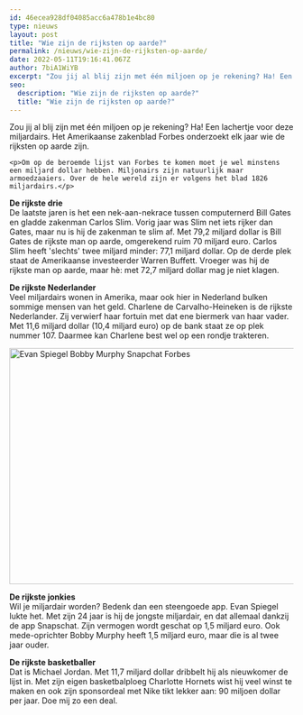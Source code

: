 ```yaml
---
id: 46ecea928df04085acc6a478b1e4bc80
type: nieuws
layout: post
title: "Wie zijn de rijksten op aarde?"
permalink: /nieuws/wie-zijn-de-rijksten-op-aarde/
date: 2022-05-11T19:16:41.067Z
author: 7biA1WiYB
excerpt: "Zou jij al blij zijn met één miljoen op je rekening? Ha! Een lachertje voor deze miljardairs. Het Amerikaanse zakenblad Forbes onderzoekt elk jaar wie de rijksten op aarde zijn.  "
seo:
  description: "Wie zijn de rijksten op aarde?"
  title: "Wie zijn de rijksten op aarde?"
---
```

Zou jij al blij zijn met één miljoen op je rekening? Ha! Een lachertje voor deze miljardairs. Het Amerikaanse zakenblad Forbes onderzoekt elk jaar wie de rijksten op aarde zijn.  

    <p>Om op de beroemde lijst van Forbes te komen moet je wel minstens een miljard dollar hebben. Miljonairs zijn natuurlijk maar armoedzaaiers. Over de hele wereld zijn er volgens het blad 1826 miljardairs.</p>
<p><strong>De rijkste drie </strong><br>De laatste jaren is het een nek-aan-nekrace tussen computernerd Bill Gates en gladde zakenman Carlos Slim. Vorig jaar was Slim net iets rijker dan Gates, maar nu is hij de zakenman te slim af. Met 79,2 miljard dollar is Bill Gates de rijkste man op aarde, omgerekend ruim 70 miljard euro. Carlos Slim heeft 'slechts' twee miljard minder: 77,1 miljard dollar. Op de derde plek staat de Amerikaanse investeerder Warren Buffett. Vroeger was hij de rijkste man op aarde, maar hè: met 72,7 miljard dollar mag je niet klagen.</p>
<p><strong>De rijkste Nederlander</strong><br>Veel miljardairs wonen in Amerika, maar ook hier in Nederland bulken sommige mensen van het geld. Charlene de Carvalho-Heineken is de rijkste Nederlander. Zij verwierf haar fortuin met dat ene biermerk van haar vader. Met 11,6 miljard dollar (10,4 miljard euro) op de bank staat ze op plek nummer 107. Daarmee kan Charlene best wel op een rondje trakteren.</p>
<p><div class="media media-element-container media-default"><div id="file-1461" class="file file-image file-image-jpeg">

        
  
  <div class="content">
    <img alt="Evan Spiegel Bobby Murphy Snapchat Forbes" title="Evan Spiegel (links) en Bobby Murphy hebben flink gecasht met hun app Snapchat. Beeld: AFP" height="419" width="926" class="media-element file-default" src="https://7dagen.netlify.app/sites/default/files/Snapchat%20AFP.jpg">  </div>

  
</div>
</div>
<p><strong>De rijkste jonkies </strong><br>Wil je miljardair worden? Bedenk dan een steengoede app. Evan Spiegel lukte het. Met zijn 24 jaar is hij de jongste miljardair, en dat allemaal dankzij de app Snapschat. Zijn vermogen wordt geschat op 1,5 miljard euro. Ook mede-oprichter Bobby Murphy heeft 1,5 miljard euro, maar die is al twee jaar ouder.</p>
<p><strong>De rijkste basketballer </strong><br>Dat is Michael Jordan. Met 11,7 miljard dollar dribbelt hij als nieuwkomer de lijst in. Met zijn eigen basketbalploeg Charlotte Hornets wist hij veel winst te maken en ook zijn sponsordeal met Nike tikt lekker aan: 90 miljoen dollar per jaar. Doe mij zo een deal.</p>  
